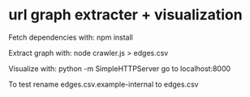 # url graph extracter + visualization

Fetch dependencies with:
npm install

Extract graph with:
node crawler.js > edges.csv

Visualize with:
python -m SimpleHTTPServer
go to localhost:8000

To test rename edges.csv.example-internal to edges.csv



